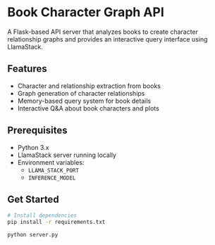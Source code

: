 # Book Character Graph API

A Flask-based API server that analyzes books to create character relationship graphs and provides an interactive query interface using LlamaStack.

## Features

- Character and relationship extraction from books
- Graph generation of character relationships
- Memory-based query system for book details
- Interactive Q&A about book characters and plots

## Prerequisites

- Python 3.x
- LlamaStack server running locally
- Environment variables:
  - `LLAMA_STACK_PORT`
  - `INFERENCE_MODEL`

## Get Started

```bash
# Install dependencies
pip install -r requirements.txt

python server.py
```
